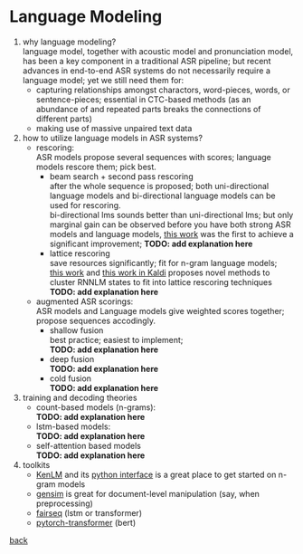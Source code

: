 # Language Modeling

1. why language modeling?  
  language model, together with acoustic model and pronunciation model, has been a key component in a traditional ASR pipeline; but recent advances in end-to-end ASR systems do not necessarily require a language model; yet we still need them for:
    - capturing relationships amongst charactors, word-pieces, words, or sentence-pieces; essential in CTC-based methods (as an abundance of <blank> and repeated parts breaks the connections of different parts)
    - making use of massive unpaired text data
2. how to utilize language models in ASR systems?
    - rescoring:  
    ASR models propose several sequences with scores; language models rescore them; pick best.
      - beam search + second pass rescoring  
      after the whole sequence is proposed; both uni-directional language models and bi-directional language models can be used for rescoring.  
      bi-directional lms sounds better than uni-directional lms; but only marginal gain can be observed before you have both strong ASR models and language models, [this work](https://arxiv.org/abs/1905.06655) was the first to achieve a significant improvement;
      **TODO: add explanation here** 
      - lattice rescoring  
      save resources significantly; fit for n-gram language models;  
      [this work](http://mi.eng.cam.ac.uk/~xc257/papers/RNNLM_latrescore.pdf) and [this work in Kaldi](http://danielpovey.com/files/2018_icassp_lattice_pruning.pdf) proposes novel methods to cluster RNNLM states to fit into lattice rescoring techniques  
      **TODO: add explanation here** 
    - augmented ASR scorings:  
    ASR models and Language models give weighted scores together; propose sequences accodingly.
      - shallow fusion  
      best practice; easiest to implement;  
      **TODO: add explanation here** 
      - deep fusion  
      **TODO: add explanation here** 
      - cold fusion  
      **TODO: add explanation here** 
3. training and decoding theories  
    - count-based models (n-grams):  
    **TODO: add explanation here** 
    - lstm-based models:  
    **TODO: add explanation here** 
    - self-attention based models  
    **TODO: add explanation here** 
4. toolkits  
    - [KenLM](https://kheafield.com/code/kenlm/) and its [python interface](https://github.com/kpu/kenlm) is a great place to get started on n-gram models
    - [gensim](https://github.com/rare-technologies/gensim) is great for document-level manipulation (say, when preprocessing)
    - [fairseq](https://fairseq.readthedocs.io/en/latest/tasks.html#language-modeling) (lstm or transformer)
    - [pytorch-transformer](https://github.com/huggingface/pytorch-pretrained-BERT) (bert)

[back](index.md)
